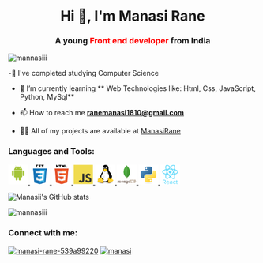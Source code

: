 <!--
**mannasiii/mannasiii** is a ✨ _special_ ✨ repository because its `README.md` (this file) appears on your GitHub profile.

Here are some ideas to get you started:

- 🔭 I’m currently working on ...
- 🌱 I’m currently learning ...
- 👯 I’m looking to collaborate on ...
- 🤔 I’m looking for help with ...
- 💬 Ask me about ...
- 📫 How to reach me: ...
- 😄 Pronouns: ...
- ⚡ Fun fact: ...
-->
<h1 align="center">Hi 👋, I'm Manasi Rane</h1>
<h3 align="center">A young<span style="color: red;"> Front end developer  </span>  from India </h3>
<p align="left"> <img src="https://komarev.com/ghpvc/?username=mannasiii&label=Profile%20views&color=0e75b6&style=flat"
        alt="mannasiii" /> </p>

-🔭 I've completed studying Computer Science

- 🌱 I’m currently learning ** Web Technologies like: Html, Css, JavaScript, Python, MySql**

- 📫 How to reach me **ranemanasi1810@gmail.com**

- 👨‍💻 All of my projects are available at [ManasiRane](https://github.com/mannasiii)

<h3 align="left">Languages and Tools:</h3>
<p align="left">
    <a href="https://developer.android.com" target="_blank" rel="noreferrer">
        <img src="https://raw.githubusercontent.com/devicons/devicon/master/icons/android/android-original-wordmark.svg"
            alt="android" width="40" height="40" />
    </a> <a href="https://www.w3schools.com/css/" target="_blank" rel="noreferrer"> <img
            src="https://raw.githubusercontent.com/devicons/devicon/master/icons/css3/css3-original-wordmark.svg"
            alt="css3" width="40" height="40" /> </a>
    <a href="https://www.w3.org/html/" target="_blank" rel="noreferrer">
        <img src="https://raw.githubusercontent.com/devicons/devicon/master/icons/html5/html5-original-wordmark.svg"
            alt="html5" width="40" height="40" />
    </a> <a href="https://developer.mozilla.org/en-US/docs/Web/JavaScript" target="_blank" rel="noreferrer">
        <img src="https://raw.githubusercontent.com/devicons/devicon/master/icons/javascript/javascript-original.svg"
            alt="javascript" width="40" height="40" /> </a> <a href="https://www.linux.org/" target="_blank"
        rel="noreferrer"> <img
            src="https://raw.githubusercontent.com/devicons/devicon/master/icons/linux/linux-original.svg" alt="linux"
            width="40" height="40" /> </a> <a href="https://www.mongodb.com/" target="_blank" rel="noreferrer"> <img
            src="https://raw.githubusercontent.com/devicons/devicon/master/icons/mongodb/mongodb-original-wordmark.svg"
            alt="mongodb" width="40" height="40" /> </a> <a href="https://www.python.org" target="_blank"
        rel="noreferrer"> <img
            src="https://raw.githubusercontent.com/devicons/devicon/master/icons/python/python-original.svg"
            alt="python" width="40" height="40" /> </a> <a href="https://reactjs.org/" target="_blank" rel="noreferrer">
        <img src="https://raw.githubusercontent.com/devicons/devicon/master/icons/react/react-original-wordmark.svg"
            alt="react" width="40" height="40" /> </a>
</p>



![Manasii's GitHub
stats](https://github-readme-stats.vercel.app/api?username=mannasiii&show_icons=true&theme=radical&count_private=true)


<p><img align="left"
        src="https://github-readme-stats.vercel.app/api/top-langs?username=mannasiii&show_icons=true&locale=en&layout=compact"
        alt="mannasiii" /></p>
<br>
<h3 align="left">Connect with me:</h3>
<p align="left">
    <a href="https://www.linkedin.com/in/manasi-rane-539a99220/" target="blank"><img align="center"
            src="https://raw.githubusercontent.com/rahuldkjain/github-profile-readme-generator/master/src/images/icons/Social/linked-in-alt.svg"
            alt="manasi-rane-539a99220" height="30" width="40" /></a>
    <a href="https://www.instagram.com/_.sunshinnee._?utm_source=ig_web_button_share_sheet&igsh=ZDNlZDc0MzIxNw=="
        target="blank"><img align="center"
            src="https://raw.githubusercontent.com/rahuldkjain/github-profile-readme-generator/master/src/images/icons/Social/instagram.svg"
            alt="manasi" height="30" width="40" /></a>
</p>
